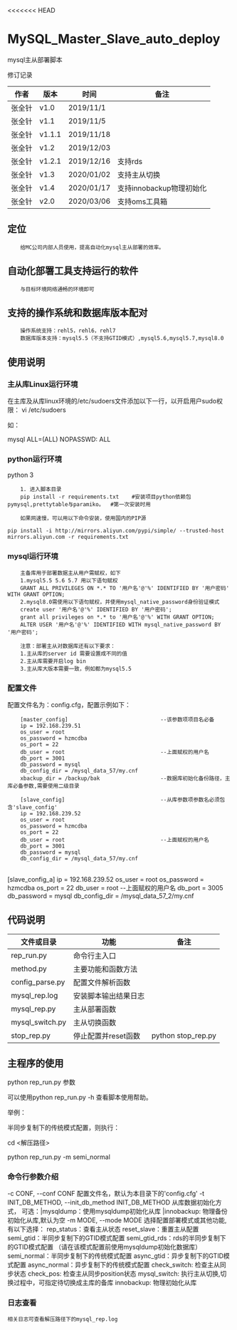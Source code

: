 <<<<<<< HEAD
# MySQL_Master_Slave_auto_deploy

mysql主从部署脚本

修订记录

| 作者 | 版本 | 时间       | 备注       |
| ---- | ---- | ---------- | ---------- |
| 张全针 | v1.0 | 2019/11/1 |           |
| 张全针 | v1.1 | 2019/11/5 |            |
| 张全针 | v1.1.1 | 2019/11/18 |            |
| 张全针 | v1.2 | 2019/12/03 |            |
| 张全针 | v1.2.1 | 2019/12/16 |  支持rds          |
| 张全针 | v1.3 | 2020/01/02 |  支持主从切换        |
| 张全针 | v1.4 | 2020/01/17 |  支持innobackup物理初始化       |
| 张全针 | v2.0 | 2020/03/06 |  支持oms工具箱      |

## 定位
        给MC公司内部人员使用，提高自动化mysql主从部署的效率。


## 自动化部署工具支持运行的软件

        与目标环境网络通畅的环境即可

## 支持的操作系统和数据库版本配对
        操作系统支持：rehl5，rehl6，rehl7
        数据库版本支持：mysql5.5（不支持GTID模式）,mysql5.6,mysql5.7,mysql8.0




## 使用说明


### 主从库Linux运行环境

在主库及从库linux环境的/etc/sudoers文件添加以下一行，以开启<MYSQL>用户sudo权限：
vi /etc/sudoers

如：

mysql   ALL=(ALL)       NOPASSWD: ALL


### python运行环境

python 3


        1. 进入脚本目录
        pip install -r requirements.txt    #安装项目python依赖包pymysql,prettytable与paramiko。  #第一次安装时用
    
        如果网速慢，可以用以下命令安装，使用国内的PIP源

   ```
   pip install -i http://mirrors.aliyun.com/pypi/simple/ --trusted-host mirrors.aliyun.com -r requirements.txt
   ```

### mysql运行环境
        主备库用于部署数据主从用户需赋权，如下
        1.mysql5.5 5.6 5.7 用以下语句赋权
        GRANT ALL PRIVILEGES ON *.* TO '用户名'@'%' IDENTIFIED BY '用户密码' WITH GRANT OPTION;
        2.mysql8.0需使用以下语句赋权，并使用mysql_native_password身份验证模式
        create user '用户名'@'%' IDENTIFIED BY '用户密码';
        grant all privileges on *.* to '用户名'@'%' WITH GRANT OPTION;
        ALTER USER '用户名'@'%' IDENTIFIED WITH mysql_native_password BY '用户密码';
    
        注意：部署主从对数据库还有以下要求：
        1.主从库的server id 需要设置成不同的值
        2.主从库需要开启log bin
        3.主从库大版本需要一致，例如都为mysql5.5

### 配置文件
配置文件名为：config.cfg，配置示例如下：
        
        [master_config]                             --该参数项项目名必备
        ip = 192.168.239.51
        os_user = root
        os_password = hzmcdba
        os_port = 22
        db_user = root                              --上面赋权的用户名       
        db_port = 3001
        db_password = mysql
        db_config_dir = /mysql_data_57/my.cnf
        xbackup_dir = /backup/bak                   --数据库初始化备份路径，主库必备参数,需要使用二级目录
        
        [slave_config]                              --从库参数项参数名必须包含'slave_config'
        ip = 192.168.239.52
        os_user = root
        os_password = hzmcdba
        os_port = 22
        db_user = root                              --上面赋权的用户名 
        db_port = 3001
        db_password = mysql
        db_config_dir = /mysql_data_57/my.cnf


​        
        [slave_config_a]
        ip = 192.168.239.52
        os_user = root
        os_password = hzmcdba
        os_port = 22
        db_user = root                               --上面赋权的用户名 
        db_port = 3005
        db_password = mysql
        db_config_dir = /mysql_data_57_2/my.cnf


## 代码说明

| 文件或目录       | 功能                 | 备注                                                         |
| --------------- | -------------------- | ------------------------------------------------------------ |
| rep_run.py      | 命令行主入口         |                                                             |
| method.py       | 主要功能和函数方法    |                                                              |
| config_parse.py | 配置文件解析函数      |                                                              |
| mysql_rep.log   | 安装脚本输出结果日志  |                                                              |
| mysql_rep.py    | 主从部署函数          |                                                             |
| mysql_switch.py    | 主从切换函数          |                                                             |
| stop_rep.py    | 停止配置并reset函数          |     python stop_rep.py                                                        |

## 主程序的使用
python rep_run.py  参数

可以使用python rep_run.py -h 查看脚本使用帮助。

举例：

半同步复制下的传统模式配置，则执行：

cd <解压路径>

python rep_run.py -m semi_normal



### 命令行参数介绍

  -c CONF, --conf CONF  配置文件名，默认为本目录下的'config.cfg'
  -t INIT_DB_METHOD, --init_db_method INIT_DB_METHOD 从库数据初始化方式， 可选：|mysqldump：使用mysqldump初始化从库 |innobackup: 物理备份初始化从库,默认为空
  -m MODE, --mode MODE 选择配置部署模式或其他功能,有以下选择：
        rep_status：查看主从状态
        reset_slave：重置主从配置
        semi_gtid：半同步复制下的GTID模式配置
        semi_gtid_rds：rds的半同步复制下的GTID模式配置 （请在该模式配置前使用mysqldump初始化数据库）
        semi_normal：半同步复制下的传统模式配置
        async_gtid：异步复制下的GTID模式配置
        async_normal：异步复制下的传统模式配置
        check_switch: 检查主从同步状态
        check_pos: 检查主从同步position状态
        mysql_switch: 执行主从切换,切换过程中，可指定待切换成主库的备库
        innobackup: 物理初始化从库

### 日志查看

    相关日志可查看解压路径下的mysql_rep.log


